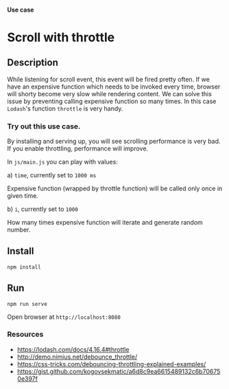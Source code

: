 #### Use case
# Scroll with throttle

## Description

While listening for scroll event, this event will be fired pretty often. If we have an expensive function which needs to be invoked every time, browser will shorty become very slow while rendering content. We can solve this issue by preventing calling expensive function so many times. In this case `Lodash`'s function `throttle` is very handy.

### Try out this use case.

By installing and serving up, you will see scrolling performance is very bad. If you enable throttling, performance will improve.

In `js/main.js` you can play with values:

a) `time`, currently set to `1000 ms`

Expensive function (wrapped by throttle function) will be called only once in given time.

b) `i`, currently set to `1000`

How many times expensive function will iterate and generate random number.

## Install

`npm install`

## Run

`npm run serve`

Open browser at `http://localhost:8080`

### Resources

- https://lodash.com/docs/4.16.4#throttle
- http://demo.nimius.net/debounce_throttle/
- https://css-tricks.com/debouncing-throttling-explained-examples/
- https://gist.github.com/kogovsekmatic/a6d8c9ea6615489132c6b706750e397f
